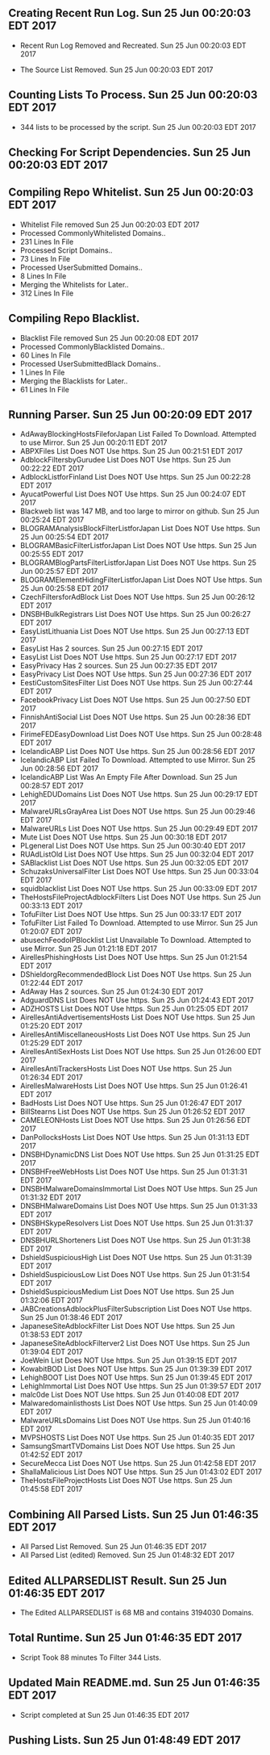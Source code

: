 ## Creating Recent Run Log. Sun 25 Jun 00:20:03 EDT 2017
* Recent Run Log Removed and Recreated. Sun 25 Jun 00:20:03 EDT 2017

* The Source List Removed. Sun 25 Jun 00:20:03 EDT 2017
## Counting Lists To Process. Sun 25 Jun 00:20:03 EDT 2017
* 	344 lists to be processed by the script. Sun 25 Jun 00:20:03 EDT 2017

## Checking For Script Dependencies. Sun 25 Jun 00:20:03 EDT 2017

## Compiling Repo Whitelist. Sun 25 Jun 00:20:03 EDT 2017
* Whitelist File removed Sun 25 Jun 00:20:03 EDT 2017
* Processed CommonlyWhitelisted Domains..
* 	231 Lines In File
* Processed Script Domains..
* 	73 Lines In File
* Processed UserSubmitted Domains..
* 	8 Lines In File
* Merging the Whitelists for Later..
* 	312 Lines In File
## Compiling Repo Blacklist.
* Blacklist File removed Sun 25 Jun 00:20:08 EDT 2017
* Processed CommonlyBlacklisted Domains..
* 	60 Lines In File
* Processed UserSubmittedBlack Domains..
* 	1 Lines In File
* Merging the Blacklists for Later..
* 	61 Lines In File

## Running Parser. Sun 25 Jun 00:20:09 EDT 2017
* AdAwayBlockingHostsFileforJapan List Failed To Download. Attempted to use Mirror. Sun 25 Jun 00:20:11 EDT 2017
* ABPXFiles List Does NOT Use https. Sun 25 Jun 00:21:51 EDT 2017
* AdblockFiltersbyGurudee List Does NOT Use https. Sun 25 Jun 00:22:22 EDT 2017
* AdblockListforFinland List Does NOT Use https. Sun 25 Jun 00:22:28 EDT 2017
* AyucatPowerful List Does NOT Use https. Sun 25 Jun 00:24:07 EDT 2017
* Blackweb list was 147 MB, and too large to mirror on github. Sun 25 Jun 00:25:24 EDT 2017
* BLOGRAMAnalysisBlockFilterListforJapan List Does NOT Use https. Sun 25 Jun 00:25:54 EDT 2017
* BLOGRAMBasicFilterListforJapan List Does NOT Use https. Sun 25 Jun 00:25:55 EDT 2017
* BLOGRAMBlogPartsFilterListforJapan List Does NOT Use https. Sun 25 Jun 00:25:57 EDT 2017
* BLOGRAMElementHidingFilterListforJapan List Does NOT Use https. Sun 25 Jun 00:25:58 EDT 2017
* CzechFiltersforAdBlock List Does NOT Use https. Sun 25 Jun 00:26:12 EDT 2017
* DNSBHBulkRegistrars List Does NOT Use https. Sun 25 Jun 00:26:27 EDT 2017
* EasyListLithuania List Does NOT Use https. Sun 25 Jun 00:27:13 EDT 2017
* EasyList Has 2 sources. Sun 25 Jun 00:27:15 EDT 2017
* EasyList List Does NOT Use https. Sun 25 Jun 00:27:17 EDT 2017
* EasyPrivacy Has 2 sources. Sun 25 Jun 00:27:35 EDT 2017
* EasyPrivacy List Does NOT Use https. Sun 25 Jun 00:27:36 EDT 2017
* EestiCustomSitesFilter List Does NOT Use https. Sun 25 Jun 00:27:44 EDT 2017
* FacebookPrivacy List Does NOT Use https. Sun 25 Jun 00:27:50 EDT 2017
* FinnishAntiSocial List Does NOT Use https. Sun 25 Jun 00:28:36 EDT 2017
* FirimeFEDEasyDownload List Does NOT Use https. Sun 25 Jun 00:28:48 EDT 2017
* IcelandicABP List Does NOT Use https. Sun 25 Jun 00:28:56 EDT 2017
* IcelandicABP List Failed To Download. Attempted to use Mirror. Sun 25 Jun 00:28:56 EDT 2017
* IcelandicABP List Was An Empty File After Download. Sun 25 Jun 00:28:57 EDT 2017
* LehighEDUDomains List Does NOT Use https. Sun 25 Jun 00:29:17 EDT 2017
* MalwareURLsGrayArea List Does NOT Use https. Sun 25 Jun 00:29:46 EDT 2017
* MalwareURLs List Does NOT Use https. Sun 25 Jun 00:29:49 EDT 2017
* Mute List Does NOT Use https. Sun 25 Jun 00:30:18 EDT 2017
* PLgeneral List Does NOT Use https. Sun 25 Jun 00:30:40 EDT 2017
* RUAdListOld List Does NOT Use https. Sun 25 Jun 00:32:04 EDT 2017
* SABlacklist List Does NOT Use https. Sun 25 Jun 00:32:05 EDT 2017
* SchuzaksUniversalFilter List Does NOT Use https. Sun 25 Jun 00:33:04 EDT 2017
* squidblacklist List Does NOT Use https. Sun 25 Jun 00:33:09 EDT 2017
* TheHostsFileProjectAdblockFilters List Does NOT Use https. Sun 25 Jun 00:33:13 EDT 2017
* TofuFilter List Does NOT Use https. Sun 25 Jun 00:33:17 EDT 2017
* TofuFilter List Failed To Download. Attempted to use Mirror. Sun 25 Jun 01:20:07 EDT 2017
* abusechFeodoIPBlocklist List Unavailable To Download. Attempted to use Mirror. Sun 25 Jun 01:21:18 EDT 2017
* AirellesPhishingHosts List Does NOT Use https. Sun 25 Jun 01:21:54 EDT 2017
* DShieldorgRecommendedBlock List Does NOT Use https. Sun 25 Jun 01:22:44 EDT 2017
* AdAway Has 2 sources. Sun 25 Jun 01:24:30 EDT 2017
* AdguardDNS List Does NOT Use https. Sun 25 Jun 01:24:43 EDT 2017
* ADZHOSTS List Does NOT Use https. Sun 25 Jun 01:25:05 EDT 2017
* AirellesAntiAdvertisementsHosts List Does NOT Use https. Sun 25 Jun 01:25:20 EDT 2017
* AirellesAntiMiscellaneousHosts List Does NOT Use https. Sun 25 Jun 01:25:29 EDT 2017
* AirellesAntiSexHosts List Does NOT Use https. Sun 25 Jun 01:26:00 EDT 2017
* AirellesAntiTrackersHosts List Does NOT Use https. Sun 25 Jun 01:26:34 EDT 2017
* AirellesMalwareHosts List Does NOT Use https. Sun 25 Jun 01:26:41 EDT 2017
* BadHosts List Does NOT Use https. Sun 25 Jun 01:26:47 EDT 2017
* BillStearns List Does NOT Use https. Sun 25 Jun 01:26:52 EDT 2017
* CAMELEONHosts List Does NOT Use https. Sun 25 Jun 01:26:56 EDT 2017
* DanPollocksHosts List Does NOT Use https. Sun 25 Jun 01:31:13 EDT 2017
* DNSBHDynamicDNS List Does NOT Use https. Sun 25 Jun 01:31:25 EDT 2017
* DNSBHFreeWebHosts List Does NOT Use https. Sun 25 Jun 01:31:31 EDT 2017
* DNSBHMalwareDomainsImmortal List Does NOT Use https. Sun 25 Jun 01:31:32 EDT 2017
* DNSBHMalwareDomains List Does NOT Use https. Sun 25 Jun 01:31:33 EDT 2017
* DNSBHSkypeResolvers List Does NOT Use https. Sun 25 Jun 01:31:37 EDT 2017
* DNSBHURLShorteners List Does NOT Use https. Sun 25 Jun 01:31:38 EDT 2017
* DshieldSuspiciousHigh List Does NOT Use https. Sun 25 Jun 01:31:39 EDT 2017
* DshieldSuspiciousLow List Does NOT Use https. Sun 25 Jun 01:31:54 EDT 2017
* DshieldSuspiciousMedium List Does NOT Use https. Sun 25 Jun 01:32:06 EDT 2017
* JABCreationsAdblockPlusFilterSubscription List Does NOT Use https. Sun 25 Jun 01:38:46 EDT 2017
* JapaneseSiteAdblockFilter List Does NOT Use https. Sun 25 Jun 01:38:53 EDT 2017
* JapaneseSiteAdblockFilterver2 List Does NOT Use https. Sun 25 Jun 01:39:04 EDT 2017
* JoeWein List Does NOT Use https. Sun 25 Jun 01:39:15 EDT 2017
* KowabitBOD List Does NOT Use https. Sun 25 Jun 01:39:39 EDT 2017
* LehighBOOT List Does NOT Use https. Sun 25 Jun 01:39:45 EDT 2017
* LehighImmortal List Does NOT Use https. Sun 25 Jun 01:39:57 EDT 2017
* malc0de List Does NOT Use https. Sun 25 Jun 01:40:08 EDT 2017
* Malwaredomainlisthosts List Does NOT Use https. Sun 25 Jun 01:40:09 EDT 2017
* MalwareURLsDomains List Does NOT Use https. Sun 25 Jun 01:40:16 EDT 2017
* MVPSHOSTS List Does NOT Use https. Sun 25 Jun 01:40:35 EDT 2017
* SamsungSmartTVDomains List Does NOT Use https. Sun 25 Jun 01:42:52 EDT 2017
* SecureMecca List Does NOT Use https. Sun 25 Jun 01:42:58 EDT 2017
* ShallaMalicious List Does NOT Use https. Sun 25 Jun 01:43:02 EDT 2017
* TheHostsFileProjectHosts List Does NOT Use https. Sun 25 Jun 01:45:58 EDT 2017

## Combining All Parsed Lists. Sun 25 Jun 01:46:35 EDT 2017
* All Parsed List Removed. Sun 25 Jun 01:46:35 EDT 2017
* All Parsed List (edited) Removed. Sun 25 Jun 01:48:32 EDT 2017

## Edited ALLPARSEDLIST Result. Sun 25 Jun 01:46:35 EDT 2017
* The Edited ALLPARSEDLIST is 68 MB and contains 	3194030 Domains.

## Total Runtime. Sun 25 Jun 01:46:35 EDT 2017
* Script Took 88 minutes To Filter 	344 Lists.

## Updated Main README.md. Sun 25 Jun 01:46:35 EDT 2017

* Script completed at Sun 25 Jun 01:46:35 EDT 2017
## Pushing Lists. Sun 25 Jun 01:48:49 EDT 2017
